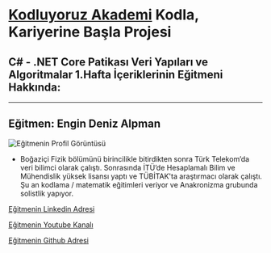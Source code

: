 # [Kodluyoruz Akademi](https://www.kodluyoruz.org/) Kodla, Kariyerine Başla Projesi

## C# - .NET Core Patikası **Veri Yapıları ve Algoritmalar** 1.Hafta İçeriklerinin Eğitmeni Hakkında:
--- 

## Eğitmen: **Engin Deniz Alpman**
![Eğitmenin Profil Görüntüsü](https://patika-prod.s3-eu-central-1.amazonaws.com/content/courses/veri-yapilari-ve-algoritmalar/senQ6TJxRQwjt8g6w)

* Boğaziçi Fizik bölümünü birincilikle bitirdikten sonra Türk Telekom’da veri bilimci olarak çalıştı. Sonrasında İTÜ’de Hesaplamalı Bilim ve Mühendislik yüksek lisansı yaptı ve TÜBİTAK'ta araştırmacı olarak çalıştı. Şu an kodlama / matematik eğitimleri veriyor ve Anakronizma grubunda solistlik yapıyor.

[Eğitmenin Linkedin Adresi](https://www.linkedin.com/in/engindenizalpman/)

[Eğitmenin Youtube Kanalı](https://www.youtube.com/c/SezgiselEgitim/featured)

[Eğitmenin Github Adresi](https://github.com/EnginAlpman)
